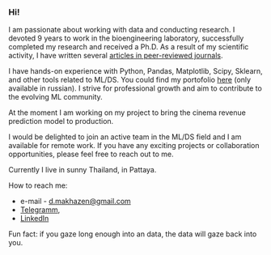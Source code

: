 ### Hi!

I am passionate about working with data and conducting research. I devoted 9 years to work in the bioengineering laboratory, successfully completed my research and received a Ph.D. As a result of my scientific activity, I have written several [articles in peer-reviewed journals](https://bit.ly/42LaDLh).

I have hands-on experience with Python, Pandas, Matplotlib, Scipy, Sklearn, and other tools related to ML/DS. You could find my portofolio [here](https://github.com/dmakhazen/portfolio/tree/main#readme) (only available in russian). I strive for professional growth and aim to contribute to the evolving ML community. 

At the moment I am working on my project to bring the cinema revenue prediction model to production.

I would be delighted to join an active team in the ML/DS field and I am available for remote work. If you have any exciting projects or collaboration opportunities, please feel free to reach out to me. 

Currently I live in sunny Thailand, in Pattaya.

How to reach me:
- e-mail - d.makhazen@gmail.com
- [Telegramm](https://t.me/pBR_322),
- [LinkedIn](https://www.linkedin.com/in/dmakhazen/)

 Fun fact: if you gaze long enough into an data, the data will gaze back into you.

<!--
- 🔭 I’m currently working on ...
- 🌱 I’m currently learning ...
- 👯 I’m looking to collaborate on ...
- 🤔 I’m looking for help with ...
- 💬 Ask me about ...
- 📫  ...
- 😄 Pronouns: ...
- ⚡  ...
-->

<!-- <img src="https://github-readme-stats.vercel.app/api/top-langs?username=dmakhazen&layout=compact"/> --!>


